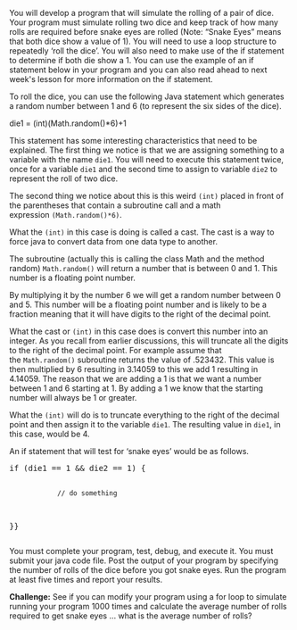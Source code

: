 <p>You will develop a program that will simulate the rolling of a pair of dice. Your program must simulate rolling two dice and keep track of how many rolls are required before snake eyes are rolled (Note: &ldquo;Snake Eyes&rdquo; means that both dice show a value of 1). You will need to use a loop structure to repeatedly &lsquo;roll the dice&rsquo;. You will also need to make use of the if statement to determine if both die show a 1. You can use the example of an if statement below in your program and you can also read ahead to next week's lesson for more information on the if statement.</p>
<p>To roll the dice, you can use the following Java statement which generates a random number between 1 and 6 (to represent the six sides of the dice).</p>
<p>die1 = (int)(Math.random()*6)+1</p>
<p>This statement has some interesting characteristics that need to be explained. The first thing we notice is that we are assigning something to a variable with the name&nbsp;<code>die1</code>. You will need to execute this statement twice, once for a variable&nbsp;<code>die1</code>&nbsp;and the second time to assign to variable&nbsp;<code>die2</code>&nbsp;to represent the roll of two dice.</p>
<p>The second thing we notice about this is this weird&nbsp;<code>(int)</code>&nbsp;placed in front of the parentheses that contain a subroutine call and a math expression&nbsp;<code>(Math.random()*6)</code>.</p>
<p>What the&nbsp;<code>(int)</code>&nbsp;in this case is doing is called a cast. The cast is a way to force java to convert data from one data type to another.</p>
<p>The subroutine (actually this is calling the class Math and the method random)&nbsp;<code>Math.random()</code>&nbsp;will return a number that is between 0 and 1. This number is a floating point number.</p>
<p>By multiplying it by the number 6 we will get a random number between 0 and 5. This number will be a floating point number and is likely to be a fraction meaning that it will have digits to the right of the decimal point.</p>
<p>What the cast or&nbsp;<code>(int)</code>&nbsp;in this case does is convert this number into an integer. As you recall from earlier discussions, this will truncate all the digits to the right of the decimal point. For example assume that the&nbsp;<code>Math.random()</code>&nbsp;subroutine returns the value of .523432. This value is then multiplied by 6 resulting in 3.14059 to this we add 1 resulting in 4.14059. The reason that we are adding a 1 is that we want a number between 1 and 6 starting at 1. By adding a 1 we know that the starting number will always be 1 or greater.</p>
<p>What the&nbsp;<code>(int)</code>&nbsp;will do is to truncate everything to the right of the decimal point and then assign it to the variable&nbsp;<code>die1</code>. The resulting value in&nbsp;<code>die1</code>, in this case, would be 4.</p>
<p id="yui_3_17_2_1_1522620271566_163">An if statement that will test for &lsquo;snake eyes&rsquo; would be as follows.</p>
<pre>if (die1 == 1 &amp;&amp; die2 == 1) {

                // do something

}}</pre>
<p>You must complete your program, test, debug, and execute it. You must submit your java code file. Post the output of your program by specifying the number of rolls of the dice before you got snake eyes. Run the program at least five times and report your results.</p>
<p><strong>Challenge:</strong>&nbsp;See if you can modify your program using a for loop to simulate running your program 1000 times and calculate the average number of rolls required to get snake eyes &hellip; what is the average number of rolls?</p>
